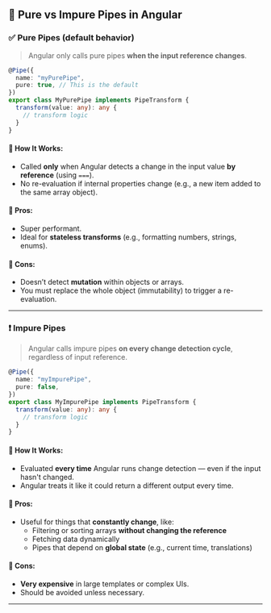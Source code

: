 
## 🧪 Pure vs Impure Pipes in Angular

### ✅ **Pure Pipes** (default behavior)

> Angular only calls pure pipes **when the input reference changes**.

```ts
@Pipe({
  name: "myPurePipe",
  pure: true, // This is the default
})
export class MyPurePipe implements PipeTransform {
  transform(value: any): any {
    // transform logic
  }
}
```

#### 🔹 How It Works:

- Called **only** when Angular detects a change in the input value **by reference** (using `===`).
- No re-evaluation if internal properties change (e.g., a new item added to the same array object).

#### 🔸 Pros:

- Super performant.
- Ideal for **stateless transforms** (e.g., formatting numbers, strings, enums).

#### 🔸 Cons:

- Doesn’t detect **mutation** within objects or arrays.
- You must replace the whole object (immutability) to trigger a re-evaluation.

---

### ❗ **Impure Pipes**

> Angular calls impure pipes **on every change detection cycle**, regardless of input reference.

```ts
@Pipe({
  name: "myImpurePipe",
  pure: false,
})
export class MyImpurePipe implements PipeTransform {
  transform(value: any): any {
    // transform logic
  }
}
```

#### 🔹 How It Works:

- Evaluated **every time** Angular runs change detection — even if the input hasn't changed.
- Angular treats it like it could return a different output every time.

#### 🔸 Pros:

- Useful for things that **constantly change**, like:
  - Filtering or sorting arrays **without changing the reference**
  - Fetching data dynamically
  - Pipes that depend on **global state** (e.g., current time, translations)

#### 🔸 Cons:

- **Very expensive** in large templates or complex UIs.
- Should be avoided unless necessary.

---